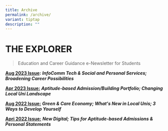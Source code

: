 ```yaml
---
title: Archive
permalink: /archive/
variant: tiptap
description: ""
---
```

<h1><strong>THE EXPLORER</strong></h1>
<blockquote>
<p>Education and Career Guidance e-Newsletter for Students</p>
</blockquote>
<p><strong><a href="/files/2023_explorer_issue2_preu.pdf" rel="noopener nofollow" target="_blank">Aug 2023 Issue</a>:</strong>  <strong><em>InfoComm Tech &amp; Social and Personal Services; Broadening Career Possibilities</em></strong>
</p>
<p><strong><u>Apr 2023 Issue:</u></strong>  <strong><em>Aptitude-based Admission/Building Portfolio; Changing Local Uni Landscape</em></strong>
</p>
<p><strong><u>Aug 2022 Issue:</u></strong>  <strong><em>Green &amp; Care Economy; What's New in Local Unis; 3 Ways to Develop Yourself</em></strong>
</p>
<p><strong><u>Apri 2022 Issue:</u></strong>  <strong><em>New Digital; Tips for Aptitude-based Admissions &amp; Personal Statements</em></strong>
</p>
<p></p>